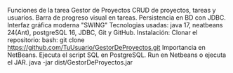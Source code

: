 Funciones de la tarea Gestor de Proyectos
CRUD de proyectos, tareas y usuarios.
Barra de progreso visual en tareas.
Persistencia en BD con JDBC.
Interfaz gráfica moderna "SWING"
Tecnologias usadas: java 17, neatbeans 24(Ant), postgreSQL 16, JDBC, Git y GitHub.
Instalación: Clonar el repositorio: bash: git clone https://github.com/TuUsuario/GestorDeProyectos.git
Importancia en NetBeans.
Ejecuta el script SQL en PostgreSQL.
Run en Netbeans o ejecuta el JAR.
java -jar dist/GestorDeProyectos.jar
